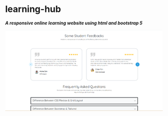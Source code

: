 # learning-hub
***A responsive online learning website using html and bootstrap 5***

![](images/display-1.png)

